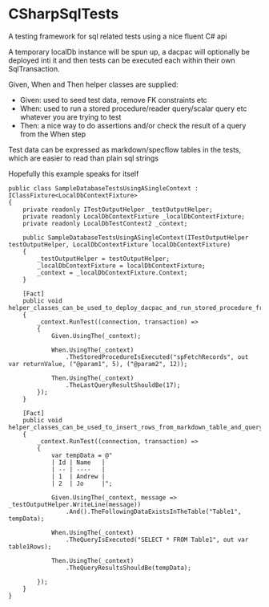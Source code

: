 # CSharpSqlTests

A testing framework for sql related tests using a nice fluent C# api

A temporary localDb instance will be spun up, a dacpac will optionally be deployed inti it and then tests can be executed each within their own SqlTransaction.

Given, When and Then helper classes are supplied:
- Given: used to seed test data, remove FK constraints etc
- When: used to run a stored procedure/reader query/scalar query etc whatever you are trying to test
- Then: a nice way to do assertions and/or check the result of a query from the When step

Test data can be expressed as markdown/specflow tables in the tests, which are easier to read than plain sql strings

Hopefully this example speaks for itself

```CSharp
public class SampleDatabaseTestsUsingASingleContext : IClassFixture<LocalDbContextFixture>
{
    private readonly ITestOutputHelper _testOutputHelper;
    private readonly LocalDbContextFixture _localDbContextFixture;
    private readonly LocalDbTestContext2 _context;

    public SampleDatabaseTestsUsingASingleContext(ITestOutputHelper testOutputHelper, LocalDbContextFixture localDbContextFixture)
    {
        _testOutputHelper = testOutputHelper;
        _localDbContextFixture = localDbContextFixture;
        _context = _localDbContextFixture.Context;
    }
        
    [Fact]
    public void helper_classes_can_be_used_to_deploy_dacpac_and_run_stored_procedure_from_it()
    {
        _context.RunTest((connection, transaction) =>
        {
            Given.UsingThe(_context);

            When.UsingThe(_context)
                .TheStoredProcedureIsExecuted("spFetchRecords", out var returnValue, ("@param1", 5), ("@param2", 12));

            Then.UsingThe(_context)
                .TheLastQueryResultShouldBe(17);
        });
    }

    [Fact]
    public void helper_classes_can_be_used_to_insert_rows_from_markdown_table_and_query()
    {
        _context.RunTest((connection, transaction) =>
        {
            var tempData = @"
            | Id | Name   |
            | -- | ----   |
            | 1  | Andrew |
            | 2  | Jo     |";

            Given.UsingThe(_context, message => _testOutputHelper.WriteLine(message))
                .And().TheFollowingDataExistsInTheTable("Table1", tempData);

            When.UsingThe(_context)
                .TheQueryIsExecuted("SELECT * FROM Table1", out var table1Rows);

            Then.UsingThe(_context)
                .TheQueryResultsShouldBe(tempData);

        });
    }
}
```
